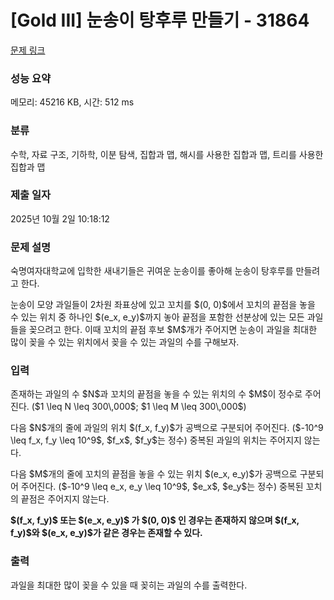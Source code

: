 # [Gold III] 눈송이 탕후루 만들기 - 31864 

[문제 링크](https://www.acmicpc.net/problem/31864) 

### 성능 요약

메모리: 45216 KB, 시간: 512 ms

### 분류

수학, 자료 구조, 기하학, 이분 탐색, 집합과 맵, 해시를 사용한 집합과 맵, 트리를 사용한 집합과 맵

### 제출 일자

2025년 10월 2일 10:18:12

### 문제 설명

<p>숙명여자대학교에 입학한 새내기들은 귀여운 눈송이를 좋아해 눈송이 탕후루를 만들려고 한다.</p>

<p>눈송이 모양 과일들이 2차원 좌표상에 있고 꼬치를 $(0, 0)$에서 꼬치의 끝점을 놓을 수 있는 위치 중 하나인 $(e_x, e_y)$까지 놓아 끝점을 포함한 선분상에 있는 모든 과일들을 꽂으려고 한다. 이때 꼬치의 끝점 후보 $M$개가 주어지면 눈송이 과일을 최대한 많이 꽂을 수 있는 위치에서 꽂을 수 있는 과일의 수를 구해보자.</p>

### 입력 

 <p>존재하는 과일의 수 $N$과 꼬치의 끝점을 놓을 수 있는 위치의 수 $M$이 정수로 주어진다. ($1 \leq N \leq 300\,000$; $1 \leq M \leq 300\,000$)</p>

<p>다음 $N$개의 줄에 과일의 위치 $(f_x, f_y)$가 공백으로 구분되어 주어진다. ($-10^9 \leq f_x, f_y \leq 10^9$, $f_x$, $f_y$는 정수) 중복된 과일의 위치는 주어지지 않는다.</p>

<p>다음 $M$개의 줄에 꼬치의 끝점을 놓을 수 있는 위치 $(e_x, e_y)$가 공백으로 구분되어 주어진다. ($-10^9 \leq e_x, e_y \leq 10^9$, $e_x$, $e_y$는 정수) 중복된 꼬치의 끝점은 주어지지 않는다.</p>

<p><strong>$(f_x, f_y)$ 또는 $(e_x, e_y)$ 가 $(0, 0)$ 인 경우는 존재하지 않으며 $(f_x, f_y)$와 $(e_x, e_y)$가 같은 경우는 존재할 수 있다.</strong></p>

### 출력 

 <p>과일을 최대한 많이 꽂을 수 있을 때 꽂히는 과일의 수를 출력한다.</p>

